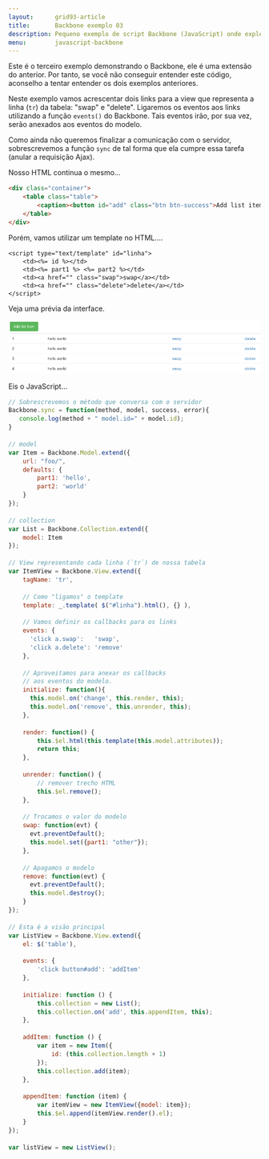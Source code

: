 ```yaml
---
layout:      grid93-article
title:       Backbone exemplo 03
description: Pequeno exemplo de script Backbone (JavaScript) onde exploro templates no HTML e os eventos de modelos disparando ações da visão.
menu:        javascript-backbone
---
```


Este é o terceiro exemplo demonstrando o Backbone, ele é uma extensão do anterior. Por tanto, se você não
conseguir entender este código, aconselho a tentar entender os dois exemplos anteriores.

Neste exemplo vamos acrescentar dois links para a view que representa a linha (`tr`) da tabela: "swap" e "delete".
Ligaremos os eventos aos links utilizando a função `events()` do Backbone. Tais eventos irão, por sua vez, serão anexados
aos eventos do modelo.

Como ainda não queremos finalizar a comunicação com o servidor, sobrescrevemos a função `sync` de tal forma que ela
cumpre essa tarefa (anular a requisição Ajax).

Nosso HTML continua o mesmo...

```html
<div class="container">
    <table class="table">
        <caption><button id="add" class="btn btn-success">Add list item</button></caption>
    </table>
</div>
```

Porém, vamos utilizar um template no HTML....

```
<script type="text/template" id="linha">
    <td><%= id %></td>
    <td><%= part1 %> <%= part2 %></td>            
    <td><a href="" class="swap">swap</a></td>            
    <td><a href="" class="delete">delete</a></td>            
</script> 
```

Veja uma prévia da interface.

!["exemplo backbone"](img-tabela.png "exemplo backbone")


Eis o JavaScript...

```javascript
// Sobrescrevemos o método que conversa com o servidor
Backbone.sync = function(method, model, success, error){
   console.log(method + " model.id=" + model.id);
}

// model
var Item = Backbone.Model.extend({
    url: "foo/",
    defaults: {
        part1: 'hello',
        part2: 'world'
    }
});

// collection
var List = Backbone.Collection.extend({
    model: Item
});

// View representando cada linha (`tr`) de nossa tabela
var ItemView = Backbone.View.extend({
    tagName: 'tr',

    // Como "ligamos" o template
    template: _.template( $("#linha").html(), {} ),

    // Vamos definir os callbacks para os links
    events: {
      'click a.swap':   'swap',
      'click a.delete': 'remove'
    },

    // Aproveitamos para anexar os callbacks
    // aos eventos do modelo.
    initialize: function(){
      this.model.on('change', this.render, this);
      this.model.on('remove', this.unrender, this);
    },  

    render: function() {
        this.$el.html(this.template(this.model.attributes));
        return this;
    },

    unrender: function() {
        // remover trecho HTML
        this.$el.remove();
    },

    // Trocamos o valor do modelo
    swap: function(evt) {
      evt.preventDefault();
      this.model.set({part1: "other"});      
    },

    // Apagamos o modelo
    remove: function(evt) {
      evt.preventDefault();
      this.model.destroy();
    }
});

// Esta é a visão principal
var ListView = Backbone.View.extend({
    el: $('table'),

    events: {
        'click button#add': 'addItem'
    },

    initialize: function () {
        this.collection = new List();
        this.collection.on('add', this.appendItem, this);
    },

    addItem: function () {
        var item = new Item({
            id: (this.collection.length + 1)
        });
        this.collection.add(item);
    },

    appendItem: function (item) {
        var itemView = new ItemView({model: item});
        this.$el.append(itemView.render().el);
    }
});

var listView = new ListView();
```